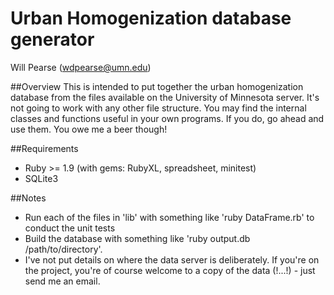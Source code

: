 Urban Homogenization database generator
============================================
Will Pearse (wdpearse@umn.edu)

##Overview
This is intended to put together the urban homogenization database from the files available on the University of Minnesota server. It's not going to work with any other file structure.
You may find the internal classes and functions useful in your own programs. If you do, go ahead and use them. You owe me a beer though!

##Requirements
* Ruby >= 1.9 (with gems: RubyXL, spreadsheet, minitest)
* SQLite3

##Notes
* Run each of the files in 'lib' with something like 'ruby DataFrame.rb' to conduct the unit tests
* Build the database with something like 'ruby output.db /path/to/directory'.
* I've not put details on where the data server is deliberately. If you're on the project, you're of course welcome to a copy of the data (!...!) - just send me an email.
